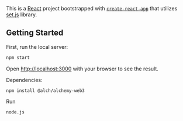 
This is a [React](https://reactjs.org/) project bootstrapped with [`create-react-app`](https://github.com/facebook/create-react-app) that utilizes [set.js](https://github.com/SetProtocol/set.js) library.
## Getting Started

First, run the local server:

```bash
npm start
```

Open [http://localhost:3000](http://localhost:3000) with your browser to see the result.

Dependencies:
```
npm install @alch/alchemy-web3
```

Run
```
node.js
```


